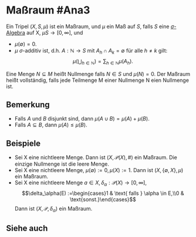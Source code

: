 # Maßraum #Ana3
Ein Tripel $(X,S,\mu)$ ist ein Maßraum, und $\mu$ ein Maß auf $S$, falls $S$ eine [$\sigma$-Algebra](Ana3/Definitions/sigma-Algebra.md) auf X, $\mu S\to[0,\infty]$, und
- $\mu(\emptyset)=0$.
- $\mu$ $\sigma$-additiv ist, d.h. $A:\mathbb{N}\to S$ mit $A_h\cap A_k=\emptyset$ für alle $h\not =k$ gilt: $$\mu\left(\bigcup_{h\in\mathbb{N}}\right)=\sum_{h\in\mathbb{N}}\mu(A_h).$$

Eine Menge $N\subseteq M$ heißt Nullmenge falls $N\in S$ und $\mu(N)=0$. Der Maßraum heißt vollständig, falls jede Teilmenge M einer Nullmenge N eien Nullmenge ist.
## Bemerkung
- Falls $A$ und $B$ disjunkt sind, dann $\mu(A\cup B)=\mu(A)+\mu(B)$.
- Falls $A\subseteq B$, dann $\mu(A)\leq \mu(B)$.
## Beispiele
- Sei X eine nichtleere Menge. Dann ist $(X,\mathcal{P}(X),\#)$ ein Maßraum. Die einzige Nullmenge ist die leere Menge.
- Sei X eine nichtleere Menge, $\mu(\emptyset):=0,\mu(X):=1$. Dann ist $(X,\{\emptyset, X\}, \mu)$ ein Maßraum.
- Sei X eine nichtleere Menge $a\in X, \delta_\alpha:\mathcal{P}(X)\to [0,\infty]$, $$\delta_\alpha(E) :=\begin{cases}1 & \text{ falls } \alpha \in E,\\0 & \text{sonst.}\end{cases}$$ Dann ist $(X,\mathcal{P},\delta_\alpha)$ ein Maßraum. 
## Siehe auch

